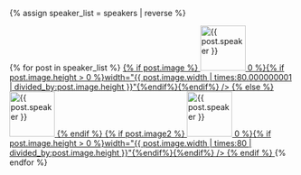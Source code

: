 {% assign speaker_list = speakers | reverse %}
<div class="facepile">
  {% for post in speaker_list %}
    <a href="{{ site.baseurl }}/speakers/#{{ post.id }}" title="{{ post.speaker }}">
      {% if post.image %}
      <img src="{{ site.baseurl }}{{ post.image.filename }}" alt="{{ post.speaker }}" height="80"
      {% comment %}Jekyll needs the .000000001 (probably coercing the value into a float or whatever) or otherwise will fail to do the devision in certain cases.{% endcomment %}
      {% if post.image.width > 0 %}{% if post.image.height > 0 %}width="{{ post.image.width | times:80.000000001 | divided_by:post.image.height  }}"{%endif%}{%endif%}
      />
      {% else %}
      <img src="{{ site.baseurl }}/img/js.eu.png" width="80" height="80" alt="{{ post.speaker }}" />
      {% endif %}
      {% if post.image2 %}
      <img src="{{ site.baseurl }}{{ post.image2.filename }}" alt="{{ post.speaker }}" height="80"
      {% if post.image.width > 0 %}{% if post.image.height > 0 %}width="{{ post.image.width | times:80 | divided_by:post.image.height  }}"{%endif%}{%endif%}
      />
      {% endif %}
    </a>
  {% endfor %}
</div>

